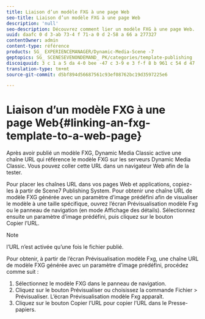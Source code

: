 ```yaml
---
title: Liaison d’un modèle FXG à une page Web
seo-title: Liaison d’un modèle FXG à une page Web
description: 'null'
seo-description: Découvrez comment lier un modèle FXG à une page Web.
uuid: daafc 0 d 3-ab 73-4 f 71-a 0 d 2-58 a 66 a 277327
contentOwner: admin
content-type: référence
products: SG_ EXPERIENCEMANAGER/Dynamic-Media-Scene -7
geptopics: SG_ SCENESEVENONDEMAND_ PK/categories/template-publishing
discoiquuid: 3 c 1 a 5 da 4-0 bee -47 c 3-9 e 3 f-f 8 b 961 c 54 d 47
translation-type: tm+mt
source-git-commit: d5bf894d56687561c93ef08762bc19d3597225e6

---
```



# Liaison d’un modèle FXG à une page Web{#linking-an-fxg-template-to-a-web-page}

Après avoir publié un modèle FXG, Dynamic Media Classic active une chaîne URL qui référence le modèle FXG sur les serveurs Dynamic Media Classic. Vous pouvez coller cette URL dans un navigateur Web afin de la tester.

Pour placer les chaînes URL dans vos pages Web et applications, copiez-les à partir de Scene7 Publishing System. Pour obtenir une chaîne URL de modèle FXG générée avec un paramètre d’image prédéfini afin de visualiser le modèle à une taille spécifique, ouvrez l’écran Prévisualisation modèle Fxg ou le panneau de navigation (en mode Affichage des détails). Sélectionnez ensuite un paramètre d’image prédéfini, puis cliquez sur le bouton Copier l’URL.

>[!NOTE]
>
>l’URL n’est activée qu’une fois le fichier publié.

Pour obtenir, à partir de l’écran Prévisualisation modèle Fxg, une chaîne URL de modèle FXG générée avec un paramètre d’image prédéfini, procédez comme suit :

1. Sélectionnez le modèle FXG dans le panneau de navigation.
1. Cliquez sur le bouton Prévisualiser ou choisissez la commande Fichier &gt; Prévisualiser. L’écran Prévisualisation modèle Fxg apparaît.
1. Cliquez sur le bouton Copier l’URL pour copier l’URL dans le Presse-papiers.

